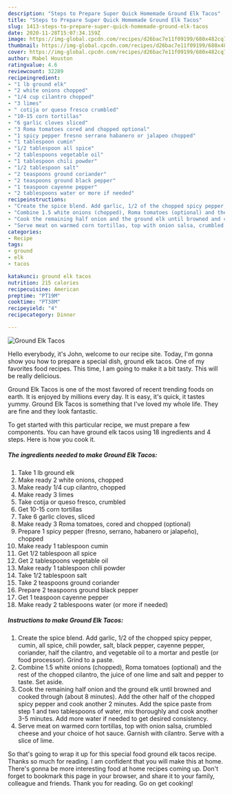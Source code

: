 ```yaml
---
description: "Steps to Prepare Super Quick Homemade Ground Elk Tacos"
title: "Steps to Prepare Super Quick Homemade Ground Elk Tacos"
slug: 1413-steps-to-prepare-super-quick-homemade-ground-elk-tacos
date: 2020-11-28T15:07:34.159Z
image: https://img-global.cpcdn.com/recipes/d26bac7e11f09199/680x482cq70/ground-elk-tacos-recipe-main-photo.jpg
thumbnail: https://img-global.cpcdn.com/recipes/d26bac7e11f09199/680x482cq70/ground-elk-tacos-recipe-main-photo.jpg
cover: https://img-global.cpcdn.com/recipes/d26bac7e11f09199/680x482cq70/ground-elk-tacos-recipe-main-photo.jpg
author: Mabel Houston
ratingvalue: 4.6
reviewcount: 32289
recipeingredient:
- "1 lb ground elk"
- "2 white onions chopped"
- "1/4 cup cilantro chopped"
- "3 limes"
- " cotija or queso fresco crumbled"
- "10-15 corn tortillas"
- "6 garlic cloves sliced"
- "3 Roma tomatoes cored and chopped optional"
- "1 spicy pepper fresno serrano habanero or jalapeo chopped"
- "1 tablespoon cumin"
- "1/2 tablespoon all spice"
- "2 tablespoons vegetable oil"
- "1 tablespoon chili powder"
- "1/2 tablespoon salt"
- "2 teaspoons ground coriander"
- "2 teaspoons ground black pepper"
- "1 teaspoon cayenne pepper"
- "2 tablespoons water or more if needed"
recipeinstructions:
- "Create the spice blend. Add garlic, 1/2 of the chopped spicy pepper, cumin, all spice, chili powder, salt, black pepper, cayenne pepper, coriander, half the cilantro, and vegetable oil to a mortar and pestle (or food processor). Grind to a paste."
- "Combine 1.5 white onions (chopped), Roma tomatoes (optional) and the rest of the chopped cilantro, the juice of one lime and salt and pepper to taste. Set aside."
- "Cook the remaining half onion and the ground elk until browned and cooked through (about 8 minutes). Add the other half of the chopped spicy pepper and cook another 2 minutes. Add the spice paste from step 1 and two tablespoons of water, mix thoroughly and cook another 3-5 minutes. Add more water if needed to get desired consistency."
- "Serve meat on warmed corn tortillas, top with onion salsa, crumbled cheese and your choice of hot sauce. Garnish with cilantro. Serve with a slice of lime."
categories:
- Recipe
tags:
- ground
- elk
- tacos

katakunci: ground elk tacos 
nutrition: 215 calories
recipecuisine: American
preptime: "PT19M"
cooktime: "PT38M"
recipeyield: "4"
recipecategory: Dinner

---
```



![Ground Elk Tacos](https://img-global.cpcdn.com/recipes/d26bac7e11f09199/680x482cq70/ground-elk-tacos-recipe-main-photo.jpg)

Hello everybody, it's John, welcome to our recipe site. Today, I'm gonna show you how to prepare a special dish, ground elk tacos. One of my favorites food recipes. This time, I am going to make it a bit tasty. This will be really delicious.

Ground Elk Tacos is one of the most favored of recent trending foods on earth. It is enjoyed by millions every day. It is easy, it's quick, it tastes yummy. Ground Elk Tacos is something that I've loved my whole life. They are fine and they look fantastic.




To get started with this particular recipe, we must prepare a few components. You can have ground elk tacos using 18 ingredients and 4 steps. Here is how you cook it.

<!--inarticleads1-->

##### The ingredients needed to make Ground Elk Tacos:

1. Take 1 lb ground elk
1. Make ready 2 white onions, chopped
1. Make ready 1/4 cup cilantro, chopped
1. Make ready 3 limes
1. Take  cotija or queso fresco, crumbled
1. Get 10-15 corn tortillas
1. Take 6 garlic cloves, sliced
1. Make ready 3 Roma tomatoes, cored and chopped (optional)
1. Prepare 1 spicy pepper (fresno, serrano, habanero or jalapeño), chopped
1. Make ready 1 tablespoon cumin
1. Get 1/2 tablespoon all spice
1. Get 2 tablespoons vegetable oil
1. Make ready 1 tablespoon chili powder
1. Take 1/2 tablespoon salt
1. Take 2 teaspoons ground coriander
1. Prepare 2 teaspoons ground black pepper
1. Get 1 teaspoon cayenne pepper
1. Make ready 2 tablespoons water (or more if needed)




<!--inarticleads2-->

##### Instructions to make Ground Elk Tacos:

1. Create the spice blend. Add garlic, 1/2 of the chopped spicy pepper, cumin, all spice, chili powder, salt, black pepper, cayenne pepper, coriander, half the cilantro, and vegetable oil to a mortar and pestle (or food processor). Grind to a paste.
1. Combine 1.5 white onions (chopped), Roma tomatoes (optional) and the rest of the chopped cilantro, the juice of one lime and salt and pepper to taste. Set aside.
1. Cook the remaining half onion and the ground elk until browned and cooked through (about 8 minutes). Add the other half of the chopped spicy pepper and cook another 2 minutes. Add the spice paste from step 1 and two tablespoons of water, mix thoroughly and cook another 3-5 minutes. Add more water if needed to get desired consistency.
1. Serve meat on warmed corn tortillas, top with onion salsa, crumbled cheese and your choice of hot sauce. Garnish with cilantro. Serve with a slice of lime.




So that's going to wrap it up for this special food ground elk tacos recipe. Thanks so much for reading. I am confident that you will make this at home. There's gonna be more interesting food at home recipes coming up. Don't forget to bookmark this page in your browser, and share it to your family, colleague and friends. Thank you for reading. Go on get cooking!
